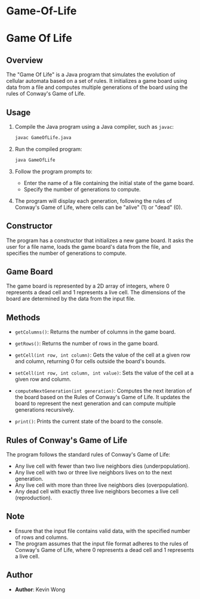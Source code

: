 # Game-Of-Life

# Game Of Life

## Overview

The "Game Of Life" is a Java program that simulates the evolution of cellular automata based on a set of rules. It initializes a game board using data from a file and computes multiple generations of the board using the rules of Conway's Game of Life.

## Usage

1. Compile the Java program using a Java compiler, such as `javac`:

   ```bash
   javac GameOfLife.java
   ```

2. Run the compiled program:

   ```bash
   java GameOfLife
   ```

3. Follow the program prompts to:

   - Enter the name of a file containing the initial state of the game board.
   - Specify the number of generations to compute.

4. The program will display each generation, following the rules of Conway's Game of Life, where cells can be "alive" (1) or "dead" (0).

## Constructor

The program has a constructor that initializes a new game board. It asks the user for a file name, loads the game board's data from the file, and specifies the number of generations to compute.

## Game Board

The game board is represented by a 2D array of integers, where 0 represents a dead cell and 1 represents a live cell. The dimensions of the board are determined by the data from the input file.

## Methods

- `getColumns()`: Returns the number of columns in the game board.

- `getRows()`: Returns the number of rows in the game board.

- `getCell(int row, int column)`: Gets the value of the cell at a given row and column, returning 0 for cells outside the board's bounds.

- `setCell(int row, int column, int value)`: Sets the value of the cell at a given row and column.

- `computeNextGeneration(int generation)`: Computes the next iteration of the board based on the Rules of Conway's Game of Life. It updates the board to represent the next generation and can compute multiple generations recursively.

- `print()`: Prints the current state of the board to the console.

## Rules of Conway's Game of Life

The program follows the standard rules of Conway's Game of Life:

- Any live cell with fewer than two live neighbors dies (underpopulation).
- Any live cell with two or three live neighbors lives on to the next generation.
- Any live cell with more than three live neighbors dies (overpopulation).
- Any dead cell with exactly three live neighbors becomes a live cell (reproduction).

## Note

- Ensure that the input file contains valid data, with the specified number of rows and columns.
- The program assumes that the input file format adheres to the rules of Conway's Game of Life, where 0 represents a dead cell and 1 represents a live cell.

## Author

- **Author**: Kevin Wong
